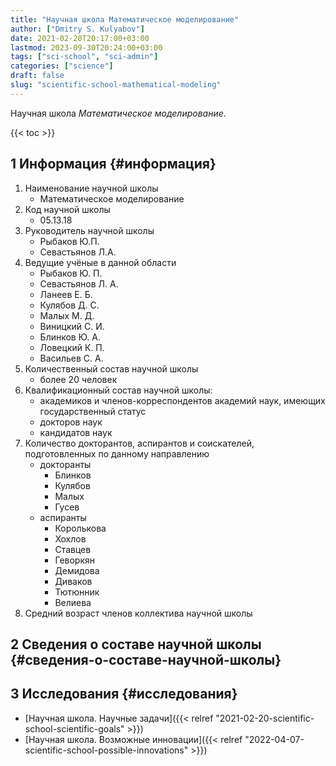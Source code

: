 ```yaml
---
title: "Научная школа Математическое моделирование"
author: ["Dmitry S. Kulyabov"]
date: 2021-02-20T20:17:00+03:00
lastmod: 2023-09-30T20:24:00+03:00
tags: ["sci-school", "sci-admin"]
categories: ["science"]
draft: false
slug: "scientific-school-mathematical-modeling"
---
```


Научная школа _Математическое моделирование_.

<!--more-->

{{< toc >}}


## <span class="section-num">1</span> Информация {#информация}

1.  Наименование научной школы
    -   Математическое моделирование
2.  Код научной школы
    -   05.13.18
3.  Руководитель научной школы
    -   Рыбаков Ю.П.
    -   Севастьянов Л.А.
4.  Ведущие учёные в данной области
    -   Рыбаков Ю. П.
    -   Севастьянов Л. А.
    -   Ланеев Е. Б.
    -   Кулябов Д. С.
    -   Малых М. Д.
    -   Виницкий С. И.
    -   Блинков Ю. А.
    -   Ловецкий К. П.
    -   Васильев С. А.
5.  Количественный состав научной школы
    -   более 20 человек
6.  Квалификационный состав научной школы:
    -   академиков и членов-корреспондентов академий наук, имеющих государственный статус
    -   докторов наук
    -   кандидатов наук
7.  Количество докторантов, аспирантов и соискателей, подготовленных по данному направлению
    -   докторанты
        -   Блинков
        -   Кулябов
        -   Малых
        -   Гусев
    -   аспиранты
        -   Королькова
        -   Хохлов
        -   Ставцев
        -   Геворкян
        -   Демидова
        -   Диваков
        -   Тютюнник
        -   Велиева
8.  Средний возраст членов коллектива научной школы


## <span class="section-num">2</span> Сведения о составе научной школы {#сведения-о-составе-научной-школы}


## <span class="section-num">3</span> Исследования {#исследования}

-   [Научная школа. Научные задачи]({{< relref "2021-02-20-scientific-school-scientific-goals" >}})
-   [Научная школа. Возможные инновации]({{< relref "2022-04-07-scientific-school-possible-innovations" >}})
